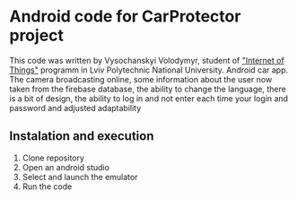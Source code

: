# Android code for CarProtector project
This code was written by Vysochanskyi Volodymyr, student of ["Internet of Things"](http://iot.lviv.ua) programm in Lviv Polytechnic National University.
Android car app. The camera broadcasting online, some information about the user now taken from the firebase database, the ability to change the language, there is a bit of design, the ability to log in and not enter each time your login and password and adjusted adaptability 

## Instalation and execution
1. Clone repository
2. Open an android studio
3. Select and launch the emulator
4. Run the code
